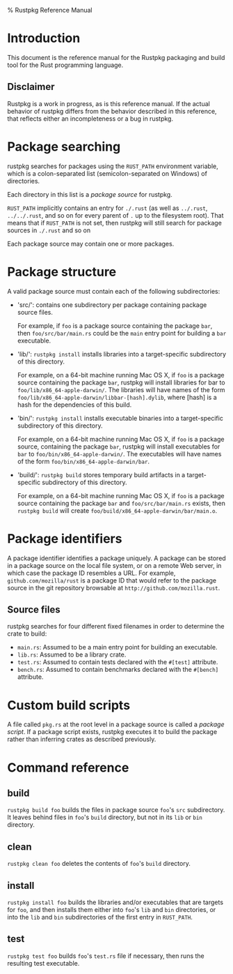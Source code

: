 % Rustpkg Reference Manual

# Introduction

This document is the reference manual for the Rustpkg packaging and build tool for the Rust programming language.

## Disclaimer

Rustpkg is a work in progress, as is this reference manual.
If the actual behavior of rustpkg differs from the behavior described in this reference,
that reflects either an incompleteness or a bug in rustpkg.

# Package searching

rustpkg searches for packages using the `RUST_PATH` environment variable,
which is a colon-separated list (semicolon-separated on Windows) of directories.

Each directory in this list is a *package source* for rustpkg.

`RUST_PATH` implicitly contains an entry for `./.rust` (as well as
`../.rust`, `../../.rust`,
and so on for every parent of `.` up to the filesystem root).
That means that if `RUST_PATH` is not set,
then rustpkg will still search for package sources in `./.rust` and so on

Each package source may contain one or more packages.

# Package structure

A valid package source must contain each of the following subdirectories:

* 'src/': contains one subdirectory per package containing package source files.

     For example, if `foo` is a package source containing the package `bar`,
     then `foo/src/bar/main.rs` could be the `main` entry point for
     building a `bar` executable.
* 'lib/': `rustpkg install` installs libraries into a target-specific subdirectory of this directory.

     For example, on a 64-bit machine running Mac OS X,
     if `foo` is a package source containing the package `bar`,
     rustpkg will install libraries for bar to `foo/lib/x86_64-apple-darwin/`.
     The libraries will have names of the form `foo/lib/x86_64-apple-darwin/libbar-[hash].dylib`,
     where [hash] is a hash for the dependencies of this build.
* 'bin/': `rustpkg install` installs executable binaries into a target-specific subdirectory of this directory.

     For example, on a 64-bit machine running Mac OS X,
     if `foo` is a package source, containing the package `bar`,
     rustpkg will install executables for `bar` to
     `foo/bin/x86_64-apple-darwin/`.
     The executables will have names of the form `foo/bin/x86_64-apple-darwin/bar`.
* 'build/': `rustpkg build` stores temporary build artifacts in a target-specific subdirectory of this directory.

     For example, on a 64-bit machine running Mac OS X,
     if `foo` is a package source containing the package `bar` and `foo/src/bar/main.rs` exists,
     then `rustpkg build` will create `foo/build/x86_64-apple-darwin/bar/main.o`.

# Package identifiers

A package identifier identifies a package uniquely.
A package can be stored in a package source on the local file system,
or on a remote Web server, in which case the package ID resembles a URL.
For example, `github.com/mozilla/rust` is a package ID
that would refer to the package source in
the git repository browsable at `http://github.com/mozilla.rust`.

## Source files

rustpkg searches for four different fixed filenames in order to determine the crate to build:

* `main.rs`: Assumed to be a main entry point for building an executable.
* `lib.rs`: Assumed to be a library crate.
* `test.rs`: Assumed to contain tests declared with the `#[test]` attribute.
* `bench.rs`: Assumed to contain benchmarks declared with the `#[bench]` attribute.

# Custom build scripts

A file called `pkg.rs` at the root level in a package source is called a *package script*.
If a package script exists, rustpkg executes it to build the package
rather than inferring crates as described previously.

# Command reference

## build

`rustpkg build foo` builds the files in package source `foo`'s `src` subdirectory.
It leaves behind files in `foo`'s `build` directory, but not in its `lib` or `bin` directory.

## clean

`rustpkg clean foo` deletes the contents of `foo`'s `build` directory.

## install

`rustpkg install foo` builds the libraries and/or executables that are targets for `foo`,
and then installs them either into `foo`'s `lib` and `bin` directories,
or into the `lib` and `bin` subdirectories of the first entry in `RUST_PATH`.

## test

`rustpkg test foo` builds `foo`'s `test.rs` file if necessary,
then runs the resulting test executable.
